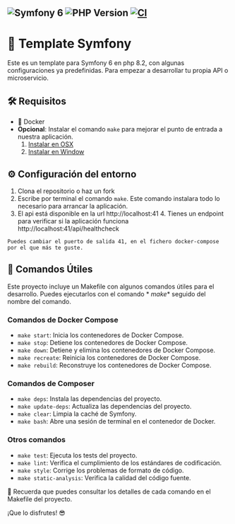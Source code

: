 ![Symfony 6](https://img.shields.io/badge/Symfony-6.4-blueviolet)
![PHP Version](https://img.shields.io/badge/php-8.2-blue.svg)
[![CI](https://github.com/sefhirot69/template-symfony/actions/workflows/build.yml/badge.svg)](https://github.com/sefhirot69/template-symfony/actions/workflows/build.yml)
--------------------------------------

# 🚀 Template Symfony

Este es un template para Symfony 6 en php 8.2, con algunas configuraciones ya predefinidas. Para empezar a desarrollar tu propia
API o microservicio.

## 🛠️ Requisitos

- 🐳 Docker
- __Opcional__: Instalar el comando `make` para mejorar el punto de entrada a nuestra aplicación.
    1. [Instalar en OSX](https://formulae.brew.sh/formula/make)
    2. [Instalar en Window](https://parzibyte.me/blog/2020/12/30/instalar-make-windows/#Descargar_make)

## ⚙️ Configuración del entorno

1. Clona el repositorio o haz un fork
2. Escribe por terminal el comando `make`. Este comando instalara todo lo necesario para arrancar la aplicación.
3. El api está disponible en la url http://localhost:41
   4. Tienes un endpoint para verificar si la aplicación funciona http://localhost:41/api/healthcheck

```Puedes cambiar el puerto de salida 41, en el fichero docker-compose por el que más te guste.```

## 🚀 Comandos Útiles

Este proyecto incluye un Makefile con algunos comandos útiles para el desarrollo. Puedes ejecutarlos con el comando *
*make** seguido del nombre del comando.

### Comandos de Docker Compose

* `make start`: Inicia los contenedores de Docker Compose.
* `make stop`: Detiene los contenedores de Docker Compose.
* `make down`: Detiene y elimina los contenedores de Docker Compose.
* `make recreate`: Reinicia los contenedores de Docker Compose.
* `make rebuild`: Reconstruye los contenedores de Docker Compose.

### Comandos de Composer

* `make deps`: Instala las dependencias del proyecto.
* `make update-deps`: Actualiza las dependencias del proyecto.
* `make clear`: Limpia la caché de Symfony.
* `make bash`: Abre una sesión de terminal en el contenedor de Docker.

### Otros comandos

* `make test`: Ejecuta los tests del proyecto.
* `make lint`: Verifica el cumplimiento de los estándares de codificación.
* `make style`: Corrige los problemas de formato de código.
* `make static-analysis`: Verifica la calidad del código fuente.


📝 Recuerda que puedes consultar los detalles de cada comando en el Makefile del proyecto.

¡Que lo disfrutes! 😎